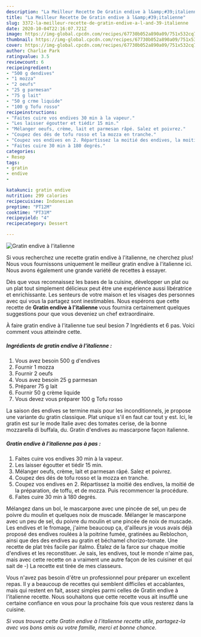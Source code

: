 ```yaml
---
description: "La Meilleur Recette De Gratin endive à l&amp;#39;italienne"
title: "La Meilleur Recette De Gratin endive à l&amp;#39;italienne"
slug: 3372-la-meilleur-recette-de-gratin-endive-a-l-and-39-italienne
date: 2020-10-04T22:16:07.721Z
image: https://img-global.cpcdn.com/recipes/67730b052a890a09/751x532cq70/gratin-endive-a-litalienne-photo-principale-de-la-recette.jpg
thumbnail: https://img-global.cpcdn.com/recipes/67730b052a890a09/751x532cq70/gratin-endive-a-litalienne-photo-principale-de-la-recette.jpg
cover: https://img-global.cpcdn.com/recipes/67730b052a890a09/751x532cq70/gratin-endive-a-litalienne-photo-principale-de-la-recette.jpg
author: Charlie Park
ratingvalue: 3.5
reviewcount: 6
recipeingredient:
- "500 g dendives"
- "1 mozza"
- "2 oeufs"
- "25 g parmesan"
- "75 g lait"
- "50 g crme liquide"
- "100 g Tofu rosso"
recipeinstructions:
- "Faites cuire vos endives 30 min à la vapeur."
- "Les laisser égoutter et tiédir 15 min."
- "Mélanger oeufs, crème, lait et parmesan râpé. Salez et poivrez."
- "Coupez des dés de tofu rosso et la mozza en tranche."
- "Coupez vos endives en 2. Répartissez la moitié des endives, la moitié de la préparation, de toffu, et de mozza. Puis recommencer la procédure."
- "Faites cuire 30 min à 180 degrés."
categories:
- Resep
tags:
- gratin
- endive
- 

katakunci: gratin endive  
nutrition: 299 calories
recipecuisine: Indonesian
preptime: "PT12M"
cooktime: "PT31M"
recipeyield: "4"
recipecategory: Dessert

---
```



![Gratin endive à l&#39;italienne](https://img-global.cpcdn.com/recipes/67730b052a890a09/751x532cq70/gratin-endive-a-litalienne-photo-principale-de-la-recette.jpg)

Si vous recherchez une recette gratin endive à l&#39;italienne, ne cherchez plus! Nous vous fournissons uniquement le meilleur gratin endive à l&#39;italienne ici. Nous avons également une grande variété de recettes à essayer.

Dès que vous reconnaissez les bases de la cuisine, développer un plat ou un plat tout simplement délicieux peut être une expérience aussi libératrice et enrichissante. Les senteurs de votre maison et les visages des personnes avec qui vous la partagez sont inestimables. Nous espérons que cette recette de <strong> Gratin endive à l&#39;italienne </strong> vous fournira certainement quelques suggestions pour que vous deveniez un chef extraordinaire.

<!--inarticleads1-->

À faire gratin endive à l&#39;italienne tue seul besion 7 Ingrédients et 6 pas. Voici comment vous atteindre cette.

##### Ingrédients de gratin endive à l&#39;italienne :

1. Vous avez besoin 500 g d&#39;endives
1. Fournir 1 mozza
1. Fournir 2 oeufs
1. Vous avez besoin 25 g parmesan
1. Préparer 75 g lait
1. Fournir 50 g crème liquide
1. Vous devez vous préparer 100 g Tofu rosso


La saison des endives se termine mais pour les inconditionnels, je propose une variante du gratin classique. Plat unique s&#39;il en faut car tout y est. Ici, le gratin est sur le mode Italie avec des tomates cerise, de la bonne mozzarella di buffala, du. Gratin d&#39;endives au mascarpone façon italienne. 

<!--inarticleads2-->

##### Gratin endive à l&#39;italienne pas à pas :

1. Faites cuire vos endives 30 min à la vapeur.
1. Les laisser égoutter et tiédir 15 min.
1. Mélanger oeufs, crème, lait et parmesan râpé. Salez et poivrez.
1. Coupez des dés de tofu rosso et la mozza en tranche.
1. Coupez vos endives en 2. Répartissez la moitié des endives, la moitié de la préparation, de toffu, et de mozza. Puis recommencer la procédure.
1. Faites cuire 30 min à 180 degrés.


Mélangez dans un bol, le mascarpone avec une pincée de sel, un peu de poivre du moulin et quelques noix de muscade. Mélanger le mascarpone avec un peu de sel, du poivre du moulin et une pincée de noix de muscade. Les endives et le fromage, j&#39;aime beaucoup ça, d&#39;ailleurs je vous avais déjà proposé des endives roulées à la poitrine fumée, gratinées au Reblochon, ainsi que des des endives au gratin et béchamel chorizo-tomate. Une recette de plat très facile par italmo. Étalez de la farce sur chaque moitie d&#39;endives et les reconstituer. Je sais, les endives, tout le monde n&#39;aime pas, mais avec cette recette on a vraiment une autre façon de les cuisiner et qui sait de -) La recette est tirée de mes classeurs. 

<!--inarticleads1-->

<p>
Vous n'avez pas besoin d'être un professionnel pour préparer un excellent repas. Il y a beaucoup de recettes qui semblent difficiles et accablantes, mais qui restent en fait, assez simples parmi celles de Gratin endive à l&#39;italienne recette. Nous souhaitons que cette recette vous ait insufflé une certaine confiance en vous pour la prochaine fois que vous resterez dans la cuisine.
</p>

<p>
<i>Si vous trouvez cette Gratin endive à l&#39;italienne recette utile, partagez-la avec vos bons amis ou votre famille, merci et bonne chance.</i>
</p>
